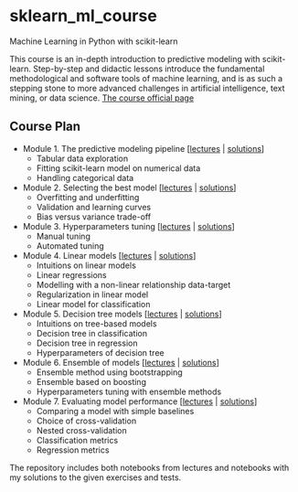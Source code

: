 # sklearn_ml_course
Machine Learning in Python with scikit-learn

This course is an in-depth introduction to predictive modeling with scikit-learn. Step-by-step and didactic lessons introduce the fundamental methodological and software tools of machine learning, and is as such a stepping stone to more advanced challenges in artificial intelligence, text mining, or data science. [The course official page](https://www.fun-mooc.fr/en/courses/machine-learning-python-scikit-learn/)

## Course Plan
* Module 1. The predictive modeling pipeline \[[lectures](https://github.com/nktnlx/sklearn_ml_course/tree/main/module_1/lectures) | [solutions](https://github.com/nktnlx/sklearn_ml_course/tree/main/module_1/my_solutions)\]
    - Tabular data exploration
    - Fitting scikit-learn model on numerical data
    - Handling categorical data
* Module 2. Selecting the best model \[[lectures](https://github.com/nktnlx/sklearn_ml_course/tree/main/module_2/lectures) | [solutions](https://github.com/nktnlx/sklearn_ml_course/tree/main/module_2/my_solutions)\]
    - Overfitting and underfitting 
    - Validation and learning curves
    - Bias versus variance trade-off
* Module 3. Hyperparameters tuning \[[lectures](https://github.com/nktnlx/sklearn_ml_course/tree/main/module_3/lectures) | [solutions](https://github.com/nktnlx/sklearn_ml_course/tree/main/module_3/my_solutions)\]
    - Manual tuning
    - Automated tuning
* Module 4. Linear models \[[lectures](https://github.com/nktnlx/sklearn_ml_course/tree/main/module_4/lectures) | [solutions](https://github.com/nktnlx/sklearn_ml_course/tree/main/module_4/my_solutions)\]
    - Intuitions on linear models
    - Linear regressions
    - Modelling with a non-linear relationship data-target
    - Regularization in linear model
    - Linear model for classification
* Module 5. Decision tree models \[[lectures](https://github.com/nktnlx/sklearn_ml_course/tree/main/module_5/lectures) | [solutions](https://github.com/nktnlx/sklearn_ml_course/tree/main/module_5/my_solutions)\] 
    - Intuitions on tree-based models
    - Decision tree in classification
    - Decision tree in regression
    - Hyperparameters of decision tree
* Module 6. Ensemble of models \[[lectures](https://github.com/nktnlx/sklearn_ml_course/tree/main/module_6/lectures) | [solutions](https://github.com/nktnlx/sklearn_ml_course/tree/main/module_6/my_solutions)\] 
    - Ensemble method using bootstrapping
    - Ensemble based on boosting
    - Hyperparameters tuning with ensemble methods
* Module 7. Evaluating model performance \[[lectures](https://github.com/nktnlx/sklearn_ml_course/tree/main/module_7/lectures) | [solutions](https://github.com/nktnlx/sklearn_ml_course/tree/main/module_7/my_solutions)\]
    - Comparing a model with simple baselines
    - Choice of cross-validation
    - Nested cross-validation
    - Classification metrics
    - Regression metrics

The repository includes both notebooks from lectures and notebooks with my solutions to the given exercises and tests.

